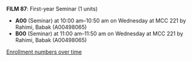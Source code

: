 **FILM 87**: First-year Seminar (1 units)

- **A00** (Seminar) at 10:00 am–10:50 am on Wednesday at MCC 221 by Rahimi, Babak (A00498065)
- **B00** (Seminar) at 11:00 am–11:50 am on Wednesday at MCC 221 by Rahimi, Babak (A00498065)

[Enrollment numbers over time](./FILM87.tsv)
